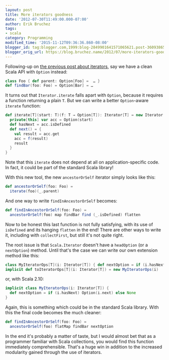 ```yaml
---
layout: post
title: More iterators goodness
date: '2012-07-30T11:49:00.000-07:00'
author: Erik Bruchez
tags:
- scala
category: Programming
modified_time: '2015-11-12T09:36:36.860-08:00'
blogger_id: tag:blogger.com,1999:blog-2849901641571065621.post-3609386509598405865
blogger_orig_url: https://blog.bruchez.name/2012/07/more-iterators-goodness.html
---
```


Following-up on [the previous post about iterators](http://ebruchez.blogspot.com/2012/07/scala-iterators-and-iteratoriterate.html),
say we have a clean Scala API with `Option` instead:

```scala
class Foo { def parent: Option[Foo] =  … }
def findBar(foo: Foo) = Option[Bar] = …
```

It turns out that `Iterator.iterate` falls apart with `Option`, because it requires a function returning a plain `T`.
But we can write a better `Option`-aware `iterate` function:

```scala
def iterate[T](start: T)(f: T ⇒ Option[T]): Iterator[T] = new Iterator[T] {
  private[this] var acc = Option(start)
  def hasNext = acc.isDefined
  def next() = {
    val result = acc.get
    acc = f(result)
    result
  }
}
```

Note that this `iterate` does not depend at all on application-specific code. In fact, it could be part of the standard
Scala library!

With this new tool, the new `ancestorOrSelf` iterator simply looks like this:

```scala
def ancestorOrSelf(foo: Foo) =
  iterate(foo)(_.parent)
```

And one way to write `findInAncestorOrSelf` becomes:

```scala
def findInAncestorOrSelf(foo: Foo) =
  ancestorOrSelf(foo) map findBar find (_.isDefined) flatten
```

Now to be honest this last function is not fully satisfying, with its use of `isDefined` and its hanging `flatten` in
the end! There are other ways to write it, including with `collectFirst`, but still it's not quite right.

The root issue is that `Scala.Iterator` doesn't have a `headOption` (or a `nextOption`) method. Until that's the case we
can write our own extension method like this:

```scala
class MyIteratorOps[T](i: Iterator[T]) { def nextOption = if (i.hasNext) Option(i.next) else None }
implicit def toIteratorOps[T](i: Iterator[T]) = new MyIteratorOps(i)
```

or, with Scala 2.10:

```scala
implicit class MyIteratorOps(i: Iterator[T]) {
  def nextOption = if (i.hasNext) Option(i.next) else None
}
```

Again, this is something which could be in the standard Scala library. With this the final code becomes the much cleaner:

```scala
def findInAncestorOrSelf(foo: Foo) =
  ancestorOrSelf(foo) flatMap findBar nextOption
```

In the end it's probably a matter of taste, but I would almost bet that as a programmer familiar with Scala collections,
you would find this function immediately comprehensible. That's a huge win in addition to the increased modularity gained
through the use of iterators.
